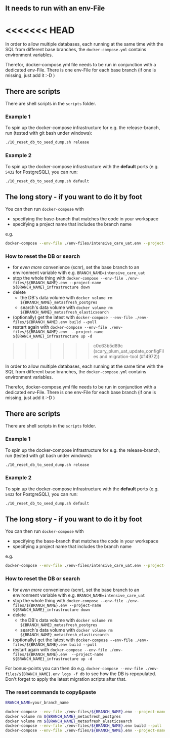 
## It needs to run with an env-File
<<<<<<< HEAD
=======

In order to allow multiple databases, each running at the same time with the SQL from different base branches,
the `docker-compose.yml` contains environment variables.

Therefor, docker-compose.yml file needs to be run in conjunction with a dedicated env-File.
There is one env-File for each base branch (if one is missing, just add it :-D )

## There are scripts

There are shell scripts in the `scripts` folder.

### Example 1

To spin up the docker-compose infrastructure for e.g. the release-branch, run (tested with git bash under windows):
```bash
./10_reset_db_to_seed_dump.sh release
```

### Example 2

To spin up the docker-compose infrastructure with the **default** ports (e.g. `5432` for PostgreSQL), you can run:
```bash
./10_reset_db_to_seed_dump.sh default
```


## The long story - if you want to do it by foot

You can then run `docker-compose` with 
- specifying the base-branch that matches the code in your workspace
- specifying a project name that includes the branch name

e.g.
```bash
docker-compose --env-file ./env-files/intensive_care_uat.env --project-name ${BRANCH_NAME}_infrastructure build
```

### How to reset the DB or search

* for *even more* convenience (scnr), set the base branch to an environment variable with e.g. `BRANCH_NAME=intensive_care_uat`
* stop the whole thing with `docker-compose --env-file ./env-files/${BRANCH_NAME}.env --project-name ${BRANCH_NAME}_infrastructure down`
* delete
  * the DB's data volume with `docker volume rm ${BRANCH_NAME}_metasfresh_postgres`
  * search's data volume with `docker volume rm ${BRANCH_NAME}_metasfresh_elasticsearch`
* (optionally) get the latest with `docker-compose --env-file ./env-files/${BRANCH_NAME}.env build --pull`
* restart again with `docker-compose --env-file ./env-files/${BRANCH_NAME}.env  --project-name ${BRANCH_NAME}_infrastructure up -d`
>>>>>>> c0c63b5d89c (scary_plum_uat_update_configFiles and migration-tool (#14972))

In order to allow multiple databases, each running at the same time with the SQL from different base branches,
the `docker-compose.yml` contains environment variables.

Therefor, docker-compose.yml file needs to be run in conjunction with a dedicated env-File.
There is one env-File for each base branch (if one is missing, just add it :-D )

## There are scripts

There are shell scripts in the `scripts` folder.

### Example 1

To spin up the docker-compose infrastructure for e.g. the release-branch, run (tested with git bash under windows):
```bash
./10_reset_db_to_seed_dump.sh release
```

### Example 2

To spin up the docker-compose infrastructure with the **default** ports (e.g. `5432` for PostgreSQL), you can run:
```bash
./10_reset_db_to_seed_dump.sh default
```


## The long story - if you want to do it by foot

You can then run `docker-compose` with 
- specifying the base-branch that matches the code in your workspace
- specifying a project name that includes the branch name

e.g.
```bash
docker-compose --env-file ./env-files/intensive_care_uat.env --project-name ${BRANCH_NAME}_infrastructure build
```

### How to reset the DB or search

* for *even more* convenience (scnr), set the base branch to an environment variable with e.g. `BRANCH_NAME=intensive_care_uat`
* stop the whole thing with `docker-compose --env-file ./env-files/${BRANCH_NAME}.env --project-name ${BRANCH_NAME}_infrastructure down`
* delete
  * the DB's data volume with `docker volume rm ${BRANCH_NAME}_metasfresh_postgres`
  * search's data volume with `docker volume rm ${BRANCH_NAME}_metasfresh_elasticsearch`
* (optionally) get the latest with `docker-compose --env-file ./env-files/${BRANCH_NAME}.env build --pull`
* restart again with `docker-compose --env-file ./env-files/${BRANCH_NAME}.env  --project-name ${BRANCH_NAME}_infrastructure up -d`

For bonus-points you can then do e.g. 
`docker-compose --env-file ./env-files/${BRANCH_NAME}.env logs -f db` to see how the DB is repopulated.
Don't forget to apply the latest migration scripts after that.

### The reset commands to copy&paste

```bash
BRANCH_NAME=your_branch_name
```

```bash
docker-compose --env-file ./env-files/${BRANCH_NAME}.env --project-name ${BRANCH_NAME}_infrastructure down
docker volume rm ${BRANCH_NAME}_metasfresh_postgres
docker volume rm ${BRANCH_NAME}_metasfresh_elasticsearch
docker-compose --env-file ./env-files/${BRANCH_NAME}.env build --pull
docker-compose --env-file ./env-files/${BRANCH_NAME}.env --project-name ${BRANCH_NAME}_infrastructure up -d
```

